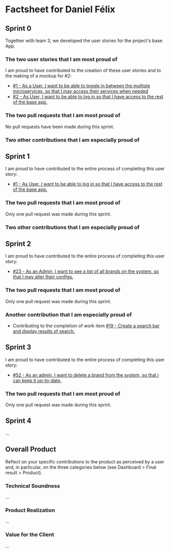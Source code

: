 # Factsheet for Daniel Félix

## Sprint 0

Together with team 3, we developed the user stories for the project's base App.


### The two user stories that I am most proud of

I am proud to have contributed to the creation of these user stories and to the making of a mockup for #2: 

 * [#1 - As a User, I want to be able to toggle in between the multiple microservices, so that I may access their services when needed](https://github.com/FEUP-MEIC-DS-2022-1MEIC01/base-app/issues/1)
 * [#2 - As User, I want to be able to log in so that I have access to the rest of the base app.](https://github.com/FEUP-MEIC-DS-2022-1MEIC01/base-app/issues/2)


### The two pull requests that I am most proud of

No pull requests have been made during this sprint.


### Two other contributions that I am especially proud of


## Sprint 1

I am proud to have contributed to the entire process of completing this user story:

 * [#1 - As User, I want to be able to log in so that I have access to the rest of the base app.](https://github.com/FEUP-MEIC-DS-2022-1MEIC01/base-app/issues/2)

### The two pull requests that I am most proud of

Only one pull request was made during this sprint.

### Two other contributions that I am especially proud of


## Sprint 2

I am proud to have contributed to the entire process of completing this user story:

* [#23 - As an Admin, I want to see a list of all brands on the system, so that I may alter their configs.](https://github.com/FEUP-MEIC-DS-2022-1MEIC01/brand-configs/issues/23)

### The two pull requests that I am most proud of

Only one pull request was made during this sprint.

### Another contribution that I am especially proud of

* Contributing to the completion of work item [#19 - Create a search bar and display results of search.](https://github.com/FEUP-MEIC-DS-2022-1MEIC01/brand-configs/issues/19)

## Sprint 3

I am proud to have contributed to the entire process of completing this user story:

* [#52 - As an admin, I want to delete a brand from the system, so that i can keep it up-to-date.](https://github.com/FEUP-MEIC-DS-2022-1MEIC01/brand-configs/issues/52)

### The two pull requests that I am most proud of

Only one pull request was made during this sprint.

## Sprint 4

...


## Overall Product

Reflect on your specific contributions to the product as perceived by a user and, in particular, on the three categories below (see Dashboard > Final result > Product).


### Technical Soundness

...


### Product Realization

...


### Value for the Client

...
